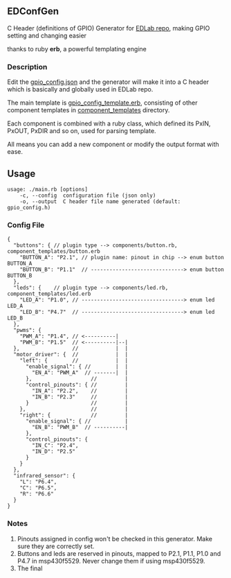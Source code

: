 ## EDConfGen

C Header (definitions of GPIO) Generator for [EDLab repo](https://github.com/3akur6/EDLab), making GPIO setting and changing easier   

thanks to ruby **erb**, a powerful templating engine

### Description   
Edit the [gpio_config.json](./gpio_config.json) and the generator will make it into a C header which is basically and globally used in EDLab repo.

The main template is [gpio_config_template.erb](./gpio_config_template.erb), consisting of other component templates
in [component_templates](./component_templates) directory.   

Each component is combined with a ruby class, which defined its PxIN, PxOUT, PxDIR and so on, used for parsing template.

All means you can add a new component or modify the output format with ease.

Usage
-----
```
usage: ./main.rb [options]
    -c, --config  configuration file (json only)
    -o, --output  C header file name generated (default: gpio_config.h)
```

### Config File
```json5
{
  "buttons": { // plugin type --> components/button.rb, component_templates/button.erb
    "BUTTON_A": "P2.1", // plugin name: pinout in chip --> enum button BUTTON_A
    "BUTTON_B": "P1.1"  // ------------------------------> enum button BUTTON_B
  },
  "leds": {    // plugin type --> components/led.rb, component_templates/led.erb
    "LED_A": "P1.0", // ---------------------------------> enum led LED_A
    "LED_B": "P4.7"  // ---------------------------------> enum led LED_B
  },
  "pwms": {
    "PWM_A": "P1.4", // <----------|
    "PWM_B": "P1.5"  // <----------|--|
  },                 //            |  |
  "motor_driver": {  //            |  |
    "left": {        //            |  |
      "enable_signal": { //        |  |
        "EN_A": "PWM_A"  // -------|  |
      },                   //         |
      "control_pinouts": { //         |
        "IN_A": "P2.2",    //         |
        "IN_B": "P2.3"     //         |
      }                    //         |
    },                     //         |
    "right": {             //         |
      "enable_signal": { //           |
        "EN_B": "PWM_B"  // ----------|
      },
      "control_pinouts": {
        "IN_C": "P2.4",
        "IN_D": "P2.5"
      }
    }
  },
  "infrared_sensor": {
    "L": "P6.4",
    "C": "P6.5",
    "R": "P6.6"
  }
}
```

### Notes
1) Pinouts assigned in config won't be checked in this generator. Make sure they are correctly set.
2) Buttons and leds are reserved in pinouts, mapped to P2.1, P1.1, P1.0 and P4.7 in msp430f5529.
   Never change them if using msp430f5529.
3) The final
